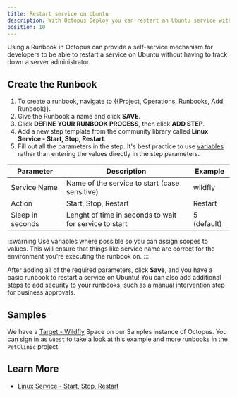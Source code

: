 ```yaml
---
title: Restart service on Ubuntu
description: With Octopus Deploy you can restart an Ubuntu service with a Runbook.
position: 10
---
```

Using a Runbook in Octopus can provide a self-service mechanism for developers to be able to restart a service on Ubuntu without having to track down a server administrator.  

## Create the Runbook
1. To create a runbook, navigate to {{Project, Operations, Runbooks, Add Runbook}}.
2. Give the Runbook a name and click **SAVE**.
3. Click **DEFINE YOUR RUNBOOK PROCESS**, then click **ADD STEP**.
4. Add a new step template from the community library called **Linux Service - Start, Stop, Restart**.
5. Fill out all the parameters in the step. It's best practice to use [variables](/docs/projects/variables/index.md) rather than entering the values directly in the step parameters.

| Parameter  | Description | Example |
| ------------- | ------------- | ------------- |
| Service Name | Name of the service to start (case sensitive) | wildfly |
| Action | Start, Stop, Restart | Restart |
| Sleep in seconds | Lenght of time in seconds to wait for service to start | 5 (default) |

:::warning
Use variables where possible so you can assign scopes to values. This will ensure that things like service name are correct for the environment you're executing the runbook on.
:::

After adding all of the required parameters, click **Save**, and you have a basic runbook to restart a service on Ubuntu! You can also add additional steps to add security to your runbooks, such as a [manual intervention](/docs/deployment-process/steps/manual-intervention-and-approvals.md) step for business approvals. 

## Samples
We have a [Target - Wildfly](https://g.octopushq.com/TargetWildflySamplePetClinic) Space on our Samples instance of Octopus. You can sign in as `Guest` to take a look at this example and more runbooks in the `PetClinic` project.

## Learn More
- [Linux Service - Start, Stop, Restart](https://library.octopus.com/step-templates/cc2aa1d1-975b-4ac4-a145-094bbd92a2c9/actiontemplate-linux-service-start,-stop,-restart)
